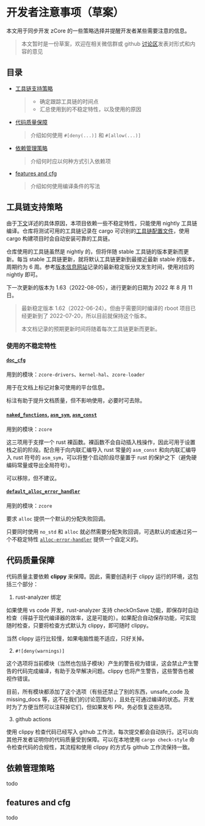 ﻿# 开发者注意事项（草案）

本文用于同步开发 zCore 的一些策略选择并提醒开发者某些需要注意的信息。

> 本文暂时是一份草案，欢迎在相关微信群或 github [讨论区](https://github.com/rcore-os/zCore/discussions/356)发表对形式和内容的意见

## 目录

- [工具链支持策略](#工具链支持策略)
  > - 确定跟踪工具链的时间点
  > - 汇总使用到的不稳定特性，以及使用的原因
- [代码质量保障](#代码质量保障)
  > 介绍如何使用 `#[deny(...)]` 和 `#[allow(...)]`
- [依赖管理策略](#依赖管理策略)
  > 介绍何时应以何种方式引入依赖项
- [features and cfg](#features-and-cfg)
  > 介绍如何使用编译条件的写法

## 工具链支持策略

由于[下文](#各模块使用的不稳定特性)详述的具体原因，本项目依赖一些不稳定特性，只能使用 nightly 工具链编译。仓库将测试可用的工具链记录在 cargo 可识别的[工具链配置文件](../rust-toolchain.toml)，使用 cargo 构建项目时会自动安装可靠的工具链。

仓库使用的工具链虽然是 nightly 的，但将伴随 stable 工具链的版本更新而更新。每当 stable 工具链更新，就将默认工具链更新到最接近最新 stable 的版本，周期约为 6 周。参考[版本信息网站](https://forge.rust-lang.org/)记录的最新稳定版分叉发生时间，使用对应的 nightly 即可。

下一次更新的版本为 1.63（2022-08-05），进行更新的日期为 2022 年 8 月 11 日。

> 最新稳定版本 1.62（2022-06-24）。但由于需要同时编译的 rboot 项目已经更新到了 2022-07-20，所以目前就保持这个版本。
>
> 本文档记录的预期更新时间将随着每次工具链更新而更新。

### 使用的不稳定特性

#### [`doc_cfg`](https://doc.rust-lang.org/unstable-book/language-features/doc-cfg.html)

用到的模块：`zcore-drivers`、`kernel-hal`、`zcore-loader`

用于在文档上标记对象可使用的平台信息。

标注有助于提升文档质量，但不影响使用，必要时可去除。

#### [`naked_functions`](https://doc.rust-lang.org/unstable-book/language-features/naked-functions.html), [`asm_sym`](https://doc.rust-lang.org/unstable-book/language-features/asm-sym.html), [`asm_const`](https://doc.rust-lang.org/unstable-book/language-features/asm-const.html)

用到的模块：`zcore`

这三项用于支撑一个 rust 裸函数。裸函数不会自动插入栈操作，因此可用于设置栈之前的阶段。配合用于向内联汇编导入 rust 常量的 `asm_const` 和向内联汇编导入 rust 符号的 `asm_sym`，可以将整个启动阶段尽量置于 rust 的保护之下（避免硬编码常量或导出全局符号）。

可以移除，但不建议。

#### [`default_alloc_error_handler`](https://doc.rust-lang.org/unstable-book/language-features/default-alloc-error-handler.html)

用到的模块：`zcore`

要求 `alloc` 提供一个默认的分配失败回调。

只要同时使用 `no_std` 和 `alloc` 就必然需要分配失败回调，可选默认的或通过另一个不稳定特性 [`alloc-error-handler`](https://doc.rust-lang.org/unstable-book/language-features/alloc-error-handler.html) 提供一个自定义的。

## 代码质量保障

代码质量主要依赖 **clippy** 来保障。因此，需要创造利于 clippy 运行的环境，这包括三个部分：

1. rust-analyzer 绑定

如果使用 vs code 开发，rust-analyzer 支持 checkOnSave 功能，即保存时自动检查（得益于现代编译器的效率，这是可能的）。如果配合自动保存功能，可实现随时检查，只要将检查方式默认为 clippy，即可随时 clippy。

当然 clippy 运行比较慢，如果电脑性能不适应，只好关掉。

2. `#![deny(warnings)]`

这个选项将当前模块（当然也包括子模块）产生的警告视为错误，这会禁止产生警告的代码完成编译，有助于及早解决问题。clippy 也将产生警告，这些警告也被视作错误。

目前，所有模块都添加了这个选项（有些还禁止了别的东西，unsafe_code 及 missing_docs 等，这不在我们的讨论范围内），且处在可通过编译的状态。开发时为了方便当然可以注释掉它们，但如果发布 PR，务必恢复这些选项。

3. github actions

使用 clippy 检查代码已经写入 github 工作流，每次提交都会自动执行。这可以向其他开发者证明你的代码质量受到保障。可以在本地使用 `cargo check-style` 命令检查代码的合规性，其流程和使用 clippy 的方式与 github 工作流保持一致。

## 依赖管理策略

todo

## features and cfg

todo
